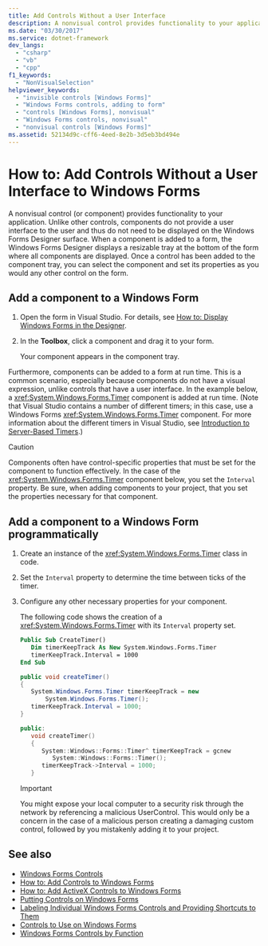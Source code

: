 ```yaml
---
title: Add Controls Without a User Interface
description: A nonvisual control provides functionality to your application. Learn how to add controls without a user interface to Windows Forms.
ms.date: "03/30/2017"
ms.service: dotnet-framework
dev_langs:
  - "csharp"
  - "vb"
  - "cpp"
f1_keywords:
  - "NonVisualSelection"
helpviewer_keywords:
  - "invisible controls [Windows Forms]"
  - "Windows Forms controls, adding to form"
  - "controls [Windows Forms], nonvisual"
  - "Windows Forms controls, nonvisual"
  - "nonvisual controls [Windows Forms]"
ms.assetid: 52134d9c-cff6-4eed-8e2b-3d5eb3bd494e
---
```

# How to: Add Controls Without a User Interface to Windows Forms

A nonvisual control (or component) provides functionality to your application. Unlike other controls, components do not provide a user interface to the user and thus do not need to be displayed on the Windows Forms Designer surface. When a component is added to a form, the Windows Forms Designer displays a resizable tray at the bottom of the form where all components are displayed. Once a control has been added to the component tray, you can select the component and set its properties as you would any other control on the form.

## Add a component to a Windows Form

1. Open the form in Visual Studio. For details, see [How to: Display Windows Forms in the Designer](/previous-versions/visualstudio/visual-studio-2010/w5yd62ts(v=vs.100)).

2. In the **Toolbox**, click a component and drag it to your form.

     Your component appears in the component tray.

Furthermore, components can be added to a form at run time. This is a common scenario, especially because components do not have a visual expression, unlike controls that have a user interface. In the example below, a <xref:System.Windows.Forms.Timer> component is added at run time. (Note that Visual Studio contains a number of different timers; in this case, use a Windows Forms <xref:System.Windows.Forms.Timer> component. For more information about the different timers in Visual Studio, see [Introduction to Server-Based Timers](/previous-versions/visualstudio/visual-studio-2008/tb9yt5e6(v=vs.90)).)

> [!CAUTION]
> Components often have control-specific properties that must be set for the component to function effectively. In the case of the <xref:System.Windows.Forms.Timer> component below, you set the `Interval` property. Be sure, when adding components to your project, that you set the properties necessary for that component.

## Add a component to a Windows Form programmatically

1. Create an instance of the <xref:System.Windows.Forms.Timer> class in code.

2. Set the `Interval` property to determine the time between ticks of the timer.

3. Configure any other necessary properties for your component.

     The following code shows the creation of a <xref:System.Windows.Forms.Timer> with its `Interval` property set.

    ```vb
    Public Sub CreateTimer()
       Dim timerKeepTrack As New System.Windows.Forms.Timer
       timerKeepTrack.Interval = 1000
    End Sub
    ```

    ```csharp
    public void createTimer()
    {
       System.Windows.Forms.Timer timerKeepTrack = new
           System.Windows.Forms.Timer();
       timerKeepTrack.Interval = 1000;
    }
    ```

    ```cpp
    public:
       void createTimer()
       {
          System::Windows::Forms::Timer^ timerKeepTrack = gcnew
             System::Windows::Forms::Timer();
          timerKeepTrack->Interval = 1000;
       }
    ```

    > [!IMPORTANT]
    > You might expose your local computer to a security risk through the network by referencing a malicious UserControl. This would only be a concern in the case of a malicious person creating a damaging custom control, followed by you mistakenly adding it to your project.

## See also

- [Windows Forms Controls](index.md)
- [How to: Add Controls to Windows Forms](how-to-add-controls-to-windows-forms.md)
- [How to: Add ActiveX Controls to Windows Forms](how-to-add-activex-controls-to-windows-forms.md)
- [Putting Controls on Windows Forms](putting-controls-on-windows-forms.md)
- [Labeling Individual Windows Forms Controls and Providing Shortcuts to Them](labeling-individual-windows-forms-controls-and-providing-shortcuts-to-them.md)
- [Controls to Use on Windows Forms](controls-to-use-on-windows-forms.md)
- [Windows Forms Controls by Function](windows-forms-controls-by-function.md)
